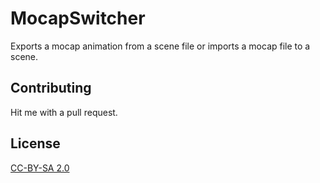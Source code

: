 # MocapSwitcher

Exports a mocap animation from a scene file or imports a mocap file to a scene.

## Contributing

Hit me with a pull request.

## License

[CC-BY-SA 2.0](https://creativecommons.org/licenses/by-sa/2.0/)
